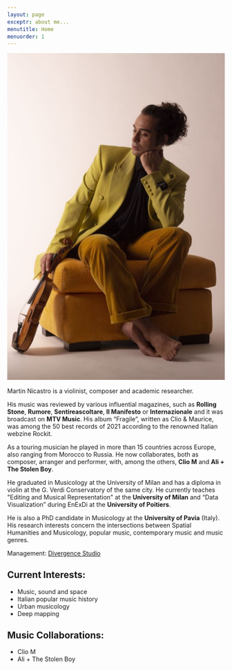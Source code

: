 ```yaml
---
layout: page
exceptr: about me...
menutitle: Home
menuorder: 1
---
```



<img src = "https://raw.githubusercontent.com/martinnicastro/martinnicastro.github.io/main/images/Martin2_1.jpg" />


Martin Nicastro is a violinist, composer and academic researcher.

His music was reviewed by various influential magazines, such as <b>Rolling Stone</b>, <b>Rumore</b>, <b>Sentireascoltare</b>, <b>Il Manifesto</b> or <b>Internazionale</b> and it was broadcast on <b>MTV Music</b>. His album “Fragile”, written as Clio & Maurice, was among the 50 best records of 2021 according to the renowned Italian webzine Rockit.

As a touring musician he played in more than 15 countries across Europe, also ranging from Morocco to Russia. He now collaborates, both as composer, arranger and performer, with, among the others, <b>Clio M</b> and <b>Ali + The Stolen Boy</b>.

He graduated in Musicology at the University of Milan and has a diploma in violin at the G. Verdi Conservatory of the same city. He currently teaches "Editing and Musical Representation" at the <b>University of Milan</b> and “Data Visualization” during EnExDi at the <b>University of Poitiers</b>.

He is also a PhD candidate in Musicology at the <b>University of Pavia</b> (Italy). His research interests concern the intersections between Spatial Humanities and Musicology, popular music, contemporary music and music genres.

Management: [Divergence Studio](https://divergencestudio.com/)

## Current Interests:

- Music, sound and space
- Italian popular music history
- Urban musicology
- Deep mapping

##  Music Collaborations:

- Clio M
- Ali + The Stolen Boy
